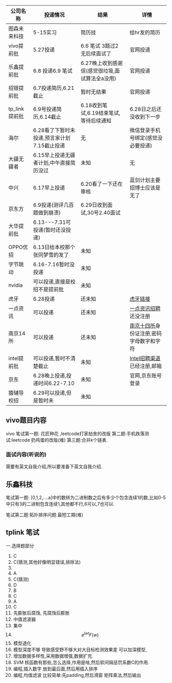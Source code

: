公司名称       | 投递情况         |结果          |     详情|
---------------|-------------|------------|-------------|
图森未来科技  |5-15实习   | 简历挂|给hr发的简历|
vivo提前批       |5.27投递 | 6.6 笔试 3题过2 无后续面试了|官网投递
乐鑫提前批      |6.8 投递6.9 笔试 | 6.27晚上收到感谢信(感觉很垃圾,面试算法全a没用)|  官网投递
招银提前批      |  6.7投递简历,6.21截止| 暂时无结果|官网投递
tp_link提前批 | 6.9号投递简历,6.14截止|  6.18收到笔试,6.19结束笔试,等待后续通知| 6.28日之后还没收到下一步|
海尔                   |    6.28看了下暂时未投递,预言家计划7.15截止投递|   无|微信登录手机号绑定(感觉没必要投递)
大疆无疆者     |   6.15早上投递无疆者计划,中午直接简历没过|未知|无
中兴                  | 6.17早上投递     |6.20看了一下还在审核|蓝剑计划主要招博士应该是无了
京东方              | 6.9投递(测评几百题做到崩溃)|6.29日收到面试,30号2.40面试||
大华提前批      | 6.13---7.31可投递(暂时还没投递)|
OPPO优招       | 6.13日给本校那个张同梦雪的发了|未知|
字节跳动          |6.16-7.16暂时没投递      |未知|
nvidia               |可以投递,直接是校招不是提前批|未知|
虎牙                   |6.28投递|还未知|[虎牙链接](https://www.nowcoder.com/discuss/443161?from=21tqp)|
一点资讯        |可以投递|还未知|[一点资讯招聘](http://www.hotjob.cn/wt/yidian/web/index/campus)还没注册|
南京14所         |可以投递|还未知|[南京十四所](http://hr.nriet.com/Pages/Job/Jobs.aspx)身份证注册,密码字母数字和字符|
intel提前批    |  可以投递,暂时不清楚截止| 未知|[Intel招聘渠道](https://chinacampus.jobs.intel.com/intel/position/index?recruitmentType=CAMPUSRECRUITMENT)已经注册,邮箱|
京东                     |6.28晚上投递,投递时间6.22-7.10|未知|官网,京东账号登录|
猿辅导校招        |6.29可以投递,但是暂时未|未知|




## vivo题目内容
vivo 笔试第一题: 花匠种花 ,leetcode打家劫舍的改版
第二题:手机跌落测试:leetcode 扔鸡蛋的改版(难)
第三题:合并k个链表.
### 面试内容(听说的)
需要有英文自我介绍,所以要准备下英文自我介绍.



## 乐鑫科技
笔试第一题:
[0,1,2,....a]中的数转为二进制数之后有多少个包含连续1的数,比如0-5中只有3的二进制包含连续1,其他都不行,6可以,7也可以.

笔试第二题:拓扑排序问题.最短工期(难)

## tplink 笔试
一.选择题部分

1. C
2. C(猜测,其他好像明显错误,排除法)
3. 
4. A
5. C(猜测)
6. D
7. B
8. C
9. A
10. C
11. 先膨胀后腐蚀,  先腐蚀后膨胀
12. 中值滤波器
13. 集中
14. $$ e^{jwt}F(w) $$
15.  模型退化
16.  模型深度不够 导致感受野不够大对大目标检测效果差
    可以加深模型,
17. 增加数据多样性,采用数据增强,数据扩充.
18. SVM 核函数有那些,怎么选择,作用是啥,然后软间隔惩罚系数C的作用.
19. 编程,插入数字  放到最后面,然后用插入排序
20. 编程,均值滤波  比较简单:先padding,然后滑窗 矩阵乘法,然后输出




